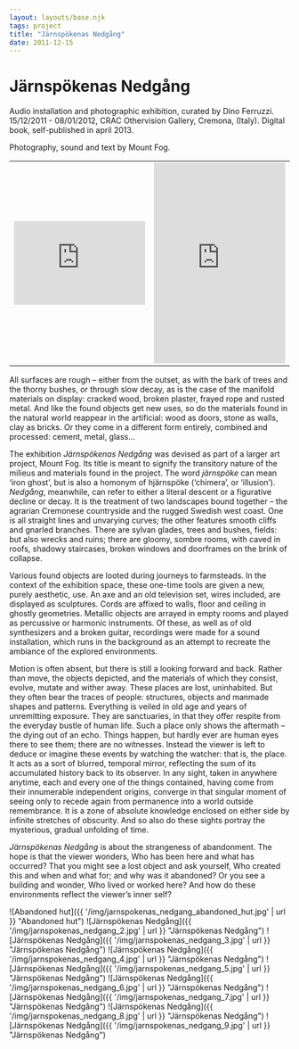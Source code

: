 ```yaml
---
layout: layouts/base.njk
tags: project
title: "Järnspökenas Nedgång"
date: 2011-12-15
---
```


# Järnspökenas Nedgång

Audio installation and photographic exhibition, curated by Dino Ferruzzi. 15/12/2011 - 08/01/2012, CRAC Othervision Gallery, Cremona, (Italy). Digital book, self-published in april 2013.

Photography, sound and text by Mount Fog.

<table width="100%">
    <tr height="100%">
        <td height="100%">
            <iframe src="https://e.issuu.com/embed.html?identifier=0th6nnisgkf7&amp;embedType=script#7139981/2292681" style="border:none;width:100%;height:100%;" title="issuu.com" allowfullscreen="" webkitallowfullscreen="" mozallowfullscreen="" msallowfullscree="" scrolling="no"></iframe>
        </td>
        <td>
            <iframe width="100%" height="360" scrolling="no" frameborder="no" src="https://w.soundcloud.com/player/?url=https%3A//api.soundcloud.com/playlists/2658114&amp;color=000000&amp;auto_play=false&amp;hide_related=false&amp;show_comments=true&amp;show_user=true&amp;show_reposts=false&amp;show_artwork=false&amp;"></iframe>
        </td>
    </tr>
</table>

All surfaces are rough – either from the outset, as with the bark of trees and the thorny bushes, or through slow decay, as is the case of the manifold materials on display: cracked wood, broken plaster, frayed rope and rusted metal. And like the found objects get new uses, so do the materials found in the natural world reappear in the artificial: wood as doors, stone as walls, clay as bricks. Or they come in a different form entirely, combined and processed: cement, metal, glass…

The exhibition _Järnspökenas Nedgång_ was devised as part of a larger art project, Mount Fog. Its title is meant to signify the transitory nature of the milieus and materials found in the project. The word _järnspöke_ can mean ‘iron ghost’, but is also a homonym of hjärnspöke (‘chimera’, or ‘illusion’). _Nedgång_, meanwhile, can refer to either a literal descent or a figurative decline or decay. It is the treatment of two landscapes bound together – the agrarian Cremonese countryside and the rugged Swedish west coast. One is all straight lines and unvarying curves; the other features smooth cliffs and gnarled branches. There are sylvan glades, trees and bushes, fields: but also wrecks and ruins; there are gloomy, sombre rooms, with caved in roofs, shadowy staircases, broken windows and doorframes on the brink of collapse.

Various found objects are looted during journeys to farmsteads. In the context of the exhibition space, these one-time tools are given a new, purely aesthetic, use. An axe and an old television set, wires included, are displayed as sculptures. Cords are affixed to walls, floor and ceiling in ghostly geometries. Metallic objects are arrayed in empty rooms and played as percussive or harmonic instruments. Of these, as well as of old synthesizers and a broken guitar, recordings were made for a sound installation, which runs in the background as an attempt to recreate the ambiance of the explored environments.

Motion is often absent, but there is still a looking forward and back. Rather than move, the objects depicted, and the materials of which they consist, evolve, mutate and wither away. These places are lost, uninhabited. But they often bear the traces of people: structures, objects and manmade shapes and patterns. Everything is veiled in old age and years of unremitting exposure. They are sanctuaries, in that they offer respite from the everyday bustle of human life. Such a place only shows the aftermath – the dying out of an echo. Things happen, but hardly ever are human eyes there to see them; there are no witnesses. Instead the viewer is left to deduce or imagine these events by watching the watcher: that is, the place. It acts as a sort of blurred, temporal mirror, reflecting the sum of its accumulated history back to its observer. In any sight, taken in anywhere anytime, each and every one of the things contained, having come from their innumerable independent origins, converge in that singular moment of seeing only to recede again from permanence into a world outside remembrance. It is a zone of absolute knowledge enclosed on either side by infinite stretches of obscurity. And so also do these sights portray the mysterious, gradual unfolding of time.

_Järnspökenas Nedgång_ is about the strangeness of abandonment. The hope is that the viewer wonders, Who has been here and what has occurred? That you might see a lost object and ask yourself, Who created this and when and what for; and why was it abandoned? Or you see a building and wonder, Who lived or worked here? And how do these environments reflect the viewer’s inner self?

![Abandoned hut]({{ '/img/jarnspokenas_nedgang_abandoned_hut.jpg' | url }} "Abandoned hut")
![Järnspökenas Nedgång]({{ '/img/jarnspokenas_nedgang_2.jpg' | url }} "Järnspökenas Nedgång")
![Järnspökenas Nedgång]({{ '/img/jarnspokenas_nedgang_3.jpg' | url }} "Järnspökenas Nedgång")
![Järnspökenas Nedgång]({{ '/img/jarnspokenas_nedgang_4.jpg' | url }} "Järnspökenas Nedgång")
![Järnspökenas Nedgång]({{ '/img/jarnspokenas_nedgang_5.jpg' | url }} "Järnspökenas Nedgång")
![Järnspökenas Nedgång]({{ '/img/jarnspokenas_nedgang_6.jpg' | url }} "Järnspökenas Nedgång")
![Järnspökenas Nedgång]({{ '/img/jarnspokenas_nedgang_7.jpg' | url }} "Järnspökenas Nedgång")
![Järnspökenas Nedgång]({{ '/img/jarnspokenas_nedgang_8.jpg' | url }} "Järnspökenas Nedgång")
![Järnspökenas Nedgång]({{ '/img/jarnspokenas_nedgang_9.jpg' | url }} "Järnspökenas Nedgång")
